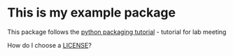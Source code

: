 # This is my example package 

This package follows the [python packaging tutorial](https://packaging.python.org/tutorials/packaging-projects/) - tutorial for lab meeting


How do I choose a [LICENSE](https://choosealicense.com/)?
